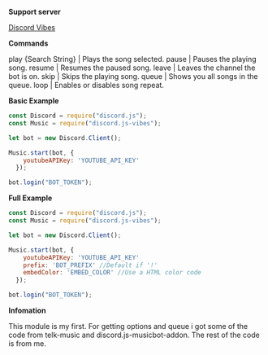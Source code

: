 __Support server__

[Discord Vibes](https://discord.gg/zf46prb)

__Commands__

play {Search String} | Plays the song selected.
pause | Pauses the playing song.
resume | Resumes the paused song.
leave | Leaves the channel the bot is on.
skip | Skips the playing song.
queue | Shows you all songs in the queue.
loop | Enables or disables song repeat.

__Basic Example__

```javascript
const Discord = require("discord.js");
const Music = require("discord.js-vibes");

let bot = new Discord.Client();

Music.start(bot, {
    youtubeAPIKey: 'YOUTUBE_API_KEY'
  });

bot.login("BOT_TOKEN");
```

__Full Example__

```javascript
const Discord = require("discord.js");
const Music = require("discord.js-vibes");

let bot = new Discord.Client();

Music.start(bot, {
    youtubeAPIKey: 'YOUTUBE_API_KEY'
    prefix: 'BOT_PREFIX' //Default if '!'
    embedColor: 'EMBED_COLOR' //Use a HTML color code
  });

bot.login("BOT_TOKEN");
```

__Infomation__

This module is my first. For getting options and queue i got some of the code from telk-music and discord.js-musicbot-addon. The rest of the code is from me.